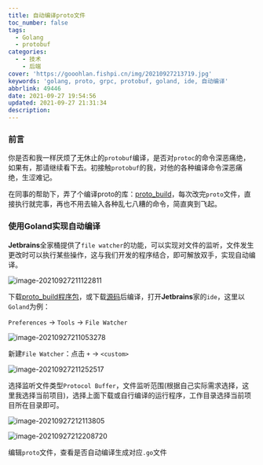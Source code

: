 ```yaml
---
title: 自动编译proto文件
toc_number: false
tags:
  - Golang
  - protobuf
categories:
  - - 技术
    - 后端
cover: 'https://gooohlan.fishpi.cn/img/20210927213719.jpg'
keywords: 'golang, proto, grpc, protobuf, goland, ide, 自动编译'
abbrlink: 49446
date: 2021-09-27 19:54:56
updated: 2021-09-27 21:31:34
description:
---
```


### 前言

你是否和我一样厌烦了无休止的`protobuf`编译，是否对`protoc`的命令深恶痛绝，如果有，那请继续看下去。初接触`protobuf`的我，对他的各种编译命令深恶痛绝，生涩难记。

在同事的帮助下，弄了个编译proto的库：[proto_build](https://github.com/gooohlan/proto_build)，每次改完`proto`文件，直接执行就完事，再也不用去输入各种乱七八糟的命令，简直爽到飞起。

### 使用Goland实现自动编译

**Jetbrains**全家桶提供了`file watcher`的功能，可以实现对文件的监听，文件发生更改时可以执行某些操作，这与我们开发的程序结合，即可解放双手，实现自动编译。

![image-20210927211122811](https://gooohlan.fishpi.cn/img/20210927211122.png)

下载[proto_build程序包](https://github.com/gooohlan/proto_build/releases)，或下载[源码]((https://github.com/gooohlan/proto_build))后编译，打开**Jetbrains**家的`ide`，这里以`Goland`为例：

`Preferences` → `Tools` → `File Watcher`

![image-20210927211053278](https://gooohlan.fishpi.cn/img/20210927211053.png)

新建`File Watcher`：点击 `+` → `<custom>`

![image-20210927211252517](https://gooohlan.fishpi.cn/img/20210927211252.png)

选择监听文件类型`Protocol Buffer`，文件监听范围(根据自己实际需求选择，这里我选择当前项目)，选择上面下载或自行编译的运行程序，工作目录选择当前项目所在目录即可。

![image-20210927212113805](https://gooohlan.fishpi.cn/img/20210927212113.png)

![image-20210927212208720](https://gooohlan.fishpi.cn/img/20210927212208.png)

编辑`proto`文件，查看是否自动编译生成对应`.go`文件
